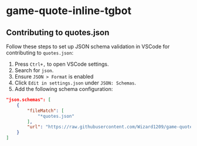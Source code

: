 # game-quote-inline-tgbot

## Contributing to quotes.json

Follow these steps to set up JSON schema validation in VSCode for contributing to `quotes.json`:

1. Press `Ctrl+,` to open VSCode settings.
2. Search for `json`.
3. Ensure `JSON > Format` is enabled
4. Click `Edit in settings.json` under `JSON: Schemas`.
5. Add the following schema configuration:
```json
"json.schemas": [
    {
        "fileMatch": [
            "*quotes.json"
        ],
        "url": "https://raw.githubusercontent.com/Wizard1209/game-quote-inline-tgbot/main/quotes_schema.json"
    }
]
```